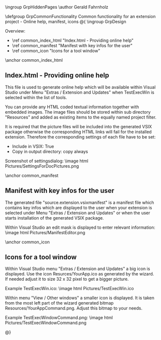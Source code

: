 \ingroup GrpHiddenPages
\author Gerald Fahrnholz

\defgroup GrpCommonFunctionality Common functionality for an extension project - Online help, manifest, icons
@{
\ingroup GrpDesign

Overview:
- \ref common_index_html          "Index.html - Providing online help"
- \ref common_manifest            "Manifest with key infos for the user"
- \ref common_icon                "Icons for a tool window"

\anchor common_index_html 
<h2>Index.html - Providing online help</h2>
This file is used to generate online help which will be available
within Visual Studio under Menu "Extras / Extension and Updates" when TestExecWin
is selected within the list of tools.

You can provide any HTML coded textual information together with embedded images.
The image files should be stored within sub directory "Resources" and added as existing
items to the equally named project filter.

It is required that the picture files will be included into the generated VSIX package otherwise
the corresponding HTML links will fail for the installed extension.
Therefore the corresponding settings of each file have to be set:

- Include in VSIX: True
- Copy in output directory: copy always

Screenshot of settingsdialog:
\image html Pictures/SettingsForDocPictures.png

\anchor common_manifest 
<h2>Manifest with key infos for the user</h2>
The generated file "source.extension.vsixmanifest" is a
manifest file which contains key infos which are displayed to the user
when your extension is selected under Menu "Extras / Extension and Updates"
or when the user starts installation of the generated VSIX package.

Within Visual Studio an edit mask is displayed to enter relevant information:
\image html Pictures/ManifestEditor.png

\anchor common_icon 
<h2>Icons for a tool window</h2>

Within Visual Studio menu "Extras / Extension and Updates" a big icon is displayed.
Use the icon Resurces/YourApp.ico as generated by the wizard. If needed adjust it to size
32 x 32 pixel to get a bigger picture.

Example TestExecWin.ico:
\image html Pictures/TestExecWin.ico

Within menu "View / Other windows" a smaller icon is displayed. It is taken from
the most left part of the wizard generated bitmap Resources/YourAppCommand.png.
Adjust this bitmap to your needs.

Example TestExecWindowCommand.png:
\image html Pictures/TestExecWindowCommand.png

@}
